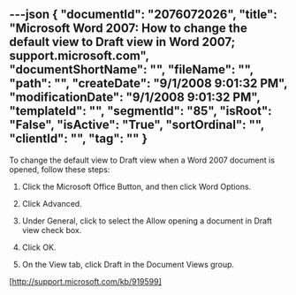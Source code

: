 ---json
{
  "documentId": "2076072026",
  "title": "Microsoft Word 2007: How to change the default view to Draft view in Word 2007; support.microsoft.com",
  "documentShortName": "",
  "fileName": "",
  "path": "",
  "createDate": "9/1/2008 9:01:32 PM",
  "modificationDate": "9/1/2008 9:01:32 PM",
  "templateId": "",
  "segmentId": "85",
  "isRoot": "False",
  "isActive": "True",
  "sortOrdinal": "",
  "clientId": "",
  "tag": ""
}
---

To change the default view to Draft view when a Word 2007 document is opened, follow these steps:

1. Click the Microsoft Office Button, and then click Word Options.

2. Click Advanced.

3. Under General, click to select the Allow opening a document in Draft view check box.

4. Click OK.

5. On the View tab, click Draft in the Document Views group. 

[http://support.microsoft.com/kb/919599]
